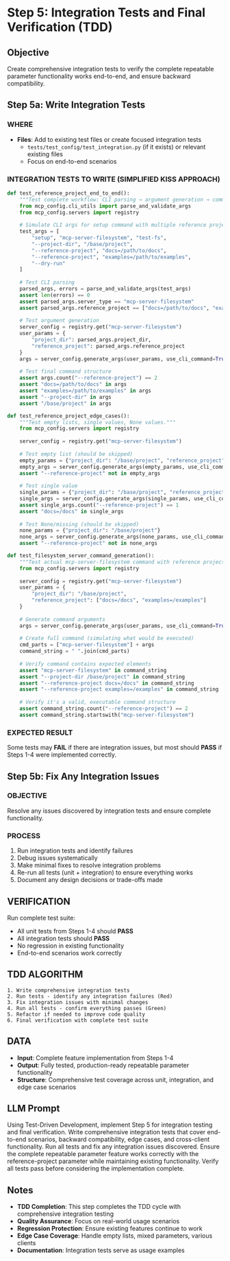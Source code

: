 # Step 5: Integration Tests and Final Verification (TDD)

## Objective
Create comprehensive integration tests to verify the complete repeatable parameter functionality works end-to-end, and ensure backward compatibility.

## Step 5a: Write Integration Tests

### WHERE
- **Files**: Add to existing test files or create focused integration tests
  - `tests/test_config/test_integration.py` (if it exists) or relevant existing files
  - Focus on end-to-end scenarios

### INTEGRATION TESTS TO WRITE (SIMPLIFIED KISS APPROACH)
```python
def test_reference_project_end_to_end():
    """Test complete workflow: CLI parsing → argument generation → command execution."""
    from mcp_config.cli_utils import parse_and_validate_args
    from mcp_config.servers import registry
    
    # Simulate CLI args for setup command with multiple reference projects
    test_args = [
        "setup", "mcp-server-filesystem", "test-fs",
        "--project-dir", "/base/project",
        "--reference-project", "docs=/path/to/docs",
        "--reference-project", "examples=/path/to/examples",
        "--dry-run"
    ]
    
    # Test CLI parsing
    parsed_args, errors = parse_and_validate_args(test_args)
    assert len(errors) == 0
    assert parsed_args.server_type == "mcp-server-filesystem"
    assert parsed_args.reference_project == ["docs=/path/to/docs", "examples=/path/to/examples"]
    
    # Test argument generation
    server_config = registry.get("mcp-server-filesystem")
    user_params = {
        "project_dir": parsed_args.project_dir,
        "reference_project": parsed_args.reference_project
    }
    args = server_config.generate_args(user_params, use_cli_command=True)
    
    # Test final command structure
    assert args.count("--reference-project") == 2
    assert "docs=/path/to/docs" in args
    assert "examples=/path/to/examples" in args
    assert "--project-dir" in args
    assert "/base/project" in args

def test_reference_project_edge_cases():
    """Test empty lists, single values, None values."""
    from mcp_config.servers import registry
    
    server_config = registry.get("mcp-server-filesystem")
    
    # Test empty list (should be skipped)
    empty_params = {"project_dir": "/base/project", "reference_project": []}
    empty_args = server_config.generate_args(empty_params, use_cli_command=True)
    assert "--reference-project" not in empty_args
    
    # Test single value
    single_params = {"project_dir": "/base/project", "reference_project": ["docs=/docs"]}
    single_args = server_config.generate_args(single_params, use_cli_command=True)
    assert single_args.count("--reference-project") == 1
    assert "docs=/docs" in single_args
    
    # Test None/missing (should be skipped)
    none_params = {"project_dir": "/base/project"}
    none_args = server_config.generate_args(none_params, use_cli_command=True)
    assert "--reference-project" not in none_args

def test_filesystem_server_command_generation():
    """Test actual mcp-server-filesystem command with reference projects."""
    from mcp_config.servers import registry
    
    server_config = registry.get("mcp-server-filesystem")
    user_params = {
        "project_dir": "/base/project",
        "reference_project": ["docs=/docs", "examples=/examples"]
    }
    
    # Generate command arguments
    args = server_config.generate_args(user_params, use_cli_command=True)
    
    # Create full command (simulating what would be executed)
    cmd_parts = ["mcp-server-filesystem"] + args
    command_string = " ".join(cmd_parts)
    
    # Verify command contains expected elements
    assert "mcp-server-filesystem" in command_string
    assert "--project-dir /base/project" in command_string
    assert "--reference-project docs=/docs" in command_string
    assert "--reference-project examples=/examples" in command_string
    
    # Verify it's a valid, executable command structure
    assert command_string.count("--reference-project") == 2
    assert command_string.startswith("mcp-server-filesystem")
```

### EXPECTED RESULT
Some tests may **FAIL** if there are integration issues, but most should **PASS** if Steps 1-4 were implemented correctly.

## Step 5b: Fix Any Integration Issues

### OBJECTIVE
Resolve any issues discovered by integration tests and ensure complete functionality.

### PROCESS
1. Run integration tests and identify failures
2. Debug issues systematically
3. Make minimal fixes to resolve integration problems
4. Re-run all tests (unit + integration) to ensure everything works
5. Document any design decisions or trade-offs made

## VERIFICATION
Run complete test suite:
- All unit tests from Steps 1-4 should **PASS**
- All integration tests should **PASS** 
- No regression in existing functionality
- End-to-end scenarios work correctly

## TDD ALGORITHM
```
1. Write comprehensive integration tests
2. Run tests - identify any integration failures (Red)
3. Fix integration issues with minimal changes
4. Run all tests - confirm everything passes (Green)
5. Refactor if needed to improve code quality
6. Final verification with complete test suite
```

## DATA
- **Input**: Complete feature implementation from Steps 1-4
- **Output**: Fully tested, production-ready repeatable parameter functionality
- **Structure**: Comprehensive test coverage across unit, integration, and edge case scenarios

## LLM Prompt
Using Test-Driven Development, implement Step 5 for integration testing and final verification. Write comprehensive integration tests that cover end-to-end scenarios, backward compatibility, edge cases, and cross-client functionality. Run all tests and fix any integration issues discovered. Ensure the complete repeatable parameter feature works correctly with the reference-project parameter while maintaining existing functionality. Verify all tests pass before considering the implementation complete.

## Notes
- **TDD Completion**: This step completes the TDD cycle with comprehensive integration testing
- **Quality Assurance**: Focus on real-world usage scenarios
- **Regression Protection**: Ensure existing features continue to work
- **Edge Case Coverage**: Handle empty lists, mixed parameters, various clients
- **Documentation**: Integration tests serve as usage examples

